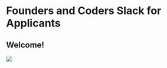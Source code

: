 # Founders and Coders Slack for Applicants 

## Welcome! 

![](https://user-images.githubusercontent.com/22013117/72907804-6cb6dc00-3d2c-11ea-8bf4-1d293bdbc370.gif)
